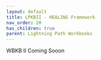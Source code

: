 ```yaml
---
layout: default
title: LPKBII - HEALING Framework
nav_order: 20
has_children: true
parent: Lightning Path Workbooks
---
```


WBKB II Coming Sooon

